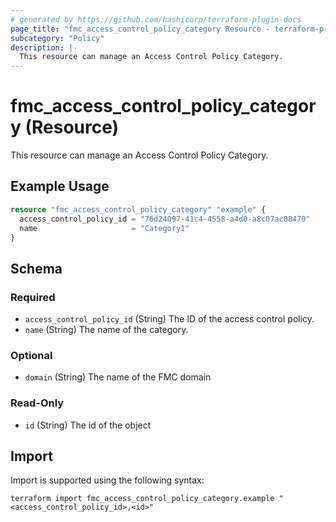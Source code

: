 ```yaml
---
# generated by https://github.com/hashicorp/terraform-plugin-docs
page_title: "fmc_access_control_policy_category Resource - terraform-provider-fmc"
subcategory: "Policy"
description: |-
  This resource can manage an Access Control Policy Category.
---
```


# fmc_access_control_policy_category (Resource)

This resource can manage an Access Control Policy Category.

## Example Usage

```terraform
resource "fmc_access_control_policy_category" "example" {
  access_control_policy_id = "76d24097-41c4-4558-a4d0-a8c07ac08470"
  name                     = "Category1"
}
```

<!-- schema generated by tfplugindocs -->
## Schema

### Required

- `access_control_policy_id` (String) The ID of the access control policy.
- `name` (String) The name of the category.

### Optional

- `domain` (String) The name of the FMC domain

### Read-Only

- `id` (String) The id of the object

## Import

Import is supported using the following syntax:

```shell
terraform import fmc_access_control_policy_category.example "<access_control_policy_id>,<id>"
```
